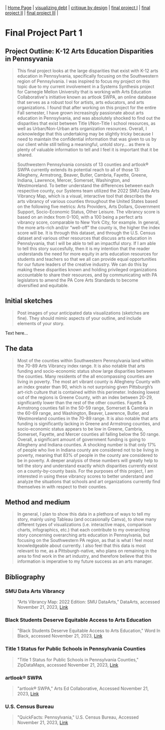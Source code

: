 | [Home Page](https://cmustudent.github.io/tswd-portfolio-templates/) | [visualizing debt](visualizing-government-debt) | [critique by design](critique-by-design) | [final project I](final-project-part-one) | [final project II](final-project-part-two) | [final project III](final-project-part-three) |

# Final Project Part 1
## Project Outline: K-12 Arts Education Disparities in Pennsyvania
> This final project looks at the large disparities that exist with K-12 arts education in Pennsylvania, specifically focusing on the Southwestern region of Pennsylvania. I was inspired to focus my project on this topic due to my current involvement in a Systems Synthesis project for Carnegie Mellon University that is working with Arts Education Collaborative's initiative known as artlook SWPA, an online database that serves as a robust tool for artists, arts educators, and arts organizations. I found that after working on this project for the entire Fall semester, I have grown increasingly passionate about arts education in Pennsylvania, and was absolutely shocked to find out the disparities that exist between Title I/Non-Title I school resources, as well as Urban/Non-Urban arts organization resources. Overall, I acknowledge that this undertaking may be slightly tricky because I need to maintain the confidential information that was given to us by our client while still telling a meaningful, untold story... as there is plenty of valuable information to tell and I feel it is important that it be shared.

> Southwestern Pennsylvania consists of 13 counties and artlook® SWPA currently extends its potential reach to all of those 13: Allegheny, Armstrong, Beaver, Butler, Cambria, Fayette, Greene, Indiana, Lawrence, Mercer, Somerset, Washington, and Westmoreland. To better understand the differences between each respective county, our Systems team utilized the 2022 SMU Data Arts Vibrancy Map, which is a visual, interactive tool that describes the arts vibrancy of various counties throughout the United States based on the following five metrics: Arts Providers, Arts Dollars, Government Support, Socio-Economic Status, Other Leisure. The vibrancy score is based on an index from 0-100, with a 100 being a perfect arts vibrancy score, comparable to New York City, for example. In general, the more arts-rich and/or “well-off” the county is, the higher the index score will be. It is through this dataset, and through the U.S. Census dataset and various other resources that discuss arts education in Pennslyvania, that I will be able to tell an impactful story. If I am able to tell this story succesfully, then it is my intention that the reader understands the need for more equity in arts education resources for students and teachers so that we all can provide equal opportunities for our future leaders of the creative industry. We can do this by making these disparities known and holding privileged organizations accountable to share their resources, and by communicating with PA legislators to amend the PA Core Arts Standards to become diversified and equitable.

## Initial sketches
> Post images of your anticipated data visualizations (sketches are fine). They should mimic aspects of your outline, and include elements of your story.  

Text here...

## The data
> Most of the counties within Southwestern Pennsylvania land within the 70-89 Arts Vibrancy index range. It is also notable that arts funding and socio-economic status show large disparities between the counties. Many residents of the all encompassing counties are living in poverty.  The most art vibrant county is Allegheny County with an index greater than 90, which is not surprising given Pittsburgh’s art-rich culture that is contained within this perimeter. Indexing lowest out of the regions is Greene County, with an index between 20-29, significantly lower than the rest of the other counties. Fayette & Armstrong counties fall in the 50-59 range, Somerset & Cambria in the 60-69 range, and Washington, Beaver, Lawrence, Butler, and Westmoreland counties in the 70-89 range. It is also notable that arts funding is significantly lacking in Greene and Armstrong counties, and socio-economic status appears to be low in Greene, Cambria, Somerset, Fayette, and Mercer counties all falling below the 50 range. Overall, a significant amount of government funding is going to Allegheny and Indiana counties. A shocking number is that only 17% of people who live in Indiana county are considered not to be living in poverty, meaning that 83% of people in the county are considered to be in poverty. A deeper analysis of these numbers will greatly help to tell the story and understand exactly which disparities currently exist on a county-by-county basis. For the purposes of this project, I am interested in using these vibrancy scores to better understand and analyze the situations that schools and art organizations currently find themselves in with respect to their counties.

## Method and medium
> In general, I plan to show this data in a plethora of ways to tell my story, mainly using Tableau (and occasionally Canva), to show many different types of visualizations (i.e. interactive maps, comparison charts, infographics, etc.) that each contribute to my overarching story concerning overarching arts education in Pennsylvania, but focusing on the Southwestern PA region, as that is what I feel most knowledgeable about currently. I also feel that this data is most relevant to me, as a Pittsburgh-native, who plans on remaining in the area to find work in the art industry, and therefore believe that this information is imperative to my future success as an arts manager.

## Bibliography
### SMU Data Arts Vibrancy 
>“Arts Vibrancy Map: 2022 Edition: SMU DataArts,” DataArts, accessed November 21, 2023, [Link](https://dataarts.smu.edu/ArtsVibrancyMap/.)

### Black Students Deserve Equitable Access to Arts Education
>"Black Students Deserve Equitable Access to Arts Education," Word In Black, accessed November 21, 2023, [Link](https://wordinblack.com/2023/02/black-students-deserve-equitable-access-to-arts-education/#:~:text=Other%20than%20Indigenous%20students%2C%20of,and%20Asian%20students%20(2%25).)

### Title 1 Status for Public Schools in Pennsylvania Counties
>"Title 1 Status for Public Schools in Pennsylvania Counties," ZipDataMaps, accessed November 21, 2023, [Link](https://www.zipdatamaps.com/counties/state/education/map-of-percentage-of-title-1-status-public-schools-for-counties-in-pennsylvania)

### artlook® SWPA
>"artlook® SWPA," Arts Ed Collaborative, Accessed November 21, 2023, [Link](https://artsedcollab.org/artlook/)

### U.S. Census Bureau
>"QuickFacts: Pennsylvania," U.S. Census Bureau, Accessed November 21, 2023, [Link](https://www.census.gov/quickfacts/fact/table/PA/PST045222)
